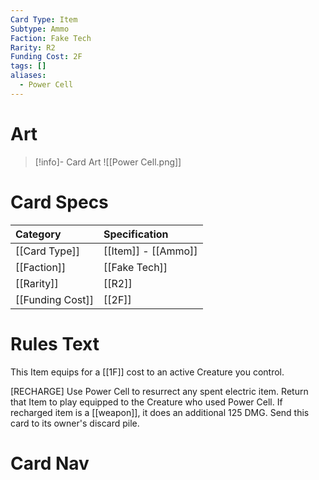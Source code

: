 ```yaml
---
Card Type: Item
Subtype: Ammo
Faction: Fake Tech
Rarity: R2
Funding Cost: 2F
tags: []
aliases:
  - Power Cell
---
```

# Art

> [!info]- Card Art
> ![[Power Cell.png]]

# Card Specs

| Category | Specification| 
| :--- | :--- |
| [[Card Type]] | [[Item]] - [[Ammo]] |  
| [[Faction]] | [[Fake Tech]] |  
| [[Rarity]] | [[R2]] |  
| [[Funding Cost]] | [[2F]] |  

# Rules Text  

This Item equips for a [[1F]] cost to an active Creature you control.  

[RECHARGE] Use Power Cell to resurrect any spent electric item.
Return that Item to play equipped to the Creature who used Power Cell.
If recharged item is a [[weapon]], it does an additional 125 DMG.
Send this card to its owner's discard pile.  

# Card Nav

